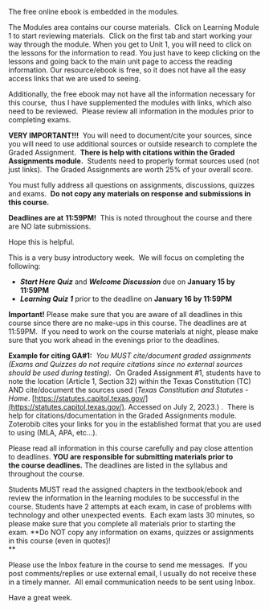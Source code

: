 The free online ebook is embedded in the modules.

The Modules area contains our course materials.  Click on Learning Module 1 to start reviewing materials.  Click on the first tab and start working your way through the module. When you get to Unit 1, you will need to click on the lessons for the information to read. You just have to keep clicking on the lessons and going back to the main unit page to access the reading information. Our resource/ebook is free, so it does not have all the easy access links that we are used to seeing.

Additionally, the free ebook may not have all the information necessary for this course,  thus I have supplemented the modules with links, which also need to be reviewed.  Please review all information in the modules prior to completing exams.  

**VERY IMPORTANT!!!**  You will need to document/cite your sources, since you will need to use additional sources or outside research to complete the Graded Assignment.  **There is help with citations within the Graded Assignments module.**  Students need to properly format sources used (not just links).  The Graded Assignments are worth 25% of your overall score.

You must fully address all questions on assignments, discussions, quizzes and exams.  **Do not copy any materials on response and submissions in this course.**  

**Deadlines are at** **11:59PM!**  This is noted throughout the course and there are NO late submissions.

Hope this is helpful.

This is a very busy introductory week.  We will focus on completing the following:

- **_Start Here Quiz_** and **_Welcome Discussion_** due on **January 15 by 11:59PM**
- **_Learning Quiz 1_** prior to the deadline on **January 16 by 11:59PM**

**Important!** Please make sure that you are aware of all deadlines in this course since there are no make-ups in this course. The deadlines are at 11:59PM.  If you need to work on the course materials at night, please make sure that you work ahead in the evenings prior to the deadlines.

**Example for citing GA#1:**  _You MUST cite/document graded assignments (Exams and Quizzes do not require citations since no external sources should be used during testing)._  On Graded Assignment #1, students have to note the location (Article 1, Section 32) within the Texas Constitution (TC) AND cite/document the sources used (_Texas Constitution and Statutes - Home_. [https://statutes.capitol.texas.gov/](https://statutes.capitol.texas.gov/). Accessed on July 2, 2023.) .  There is help for citations/documentation in the Graded Assignments module.  Zoterobib cites your links for you in the established format that you are used to using (MLA, APA, etc...).

Please read all information in this course carefully and pay close attention to deadlines. **YOU are responsible for submitting materials prior to the course deadlines.** The deadlines are listed in the syllabus and throughout the course.   

Students MUST read the assigned chapters in the textbook/ebook and review the information in the learning modules to be successful in the course. Students have 2 attempts at each exam, in case of problems with technology and other unexpected events.  Each exam lasts 30 minutes, so please make sure that you complete all materials prior to starting the exam. **Do NOT copy any information on exams, quizzes or assignments in this course (even in quotes)!  
**

Please use the Inbox feature in the course to send me messages.  If you post comments/replies or use external email, I usually do not receive these in a timely manner.  All email communication needs to be sent using Inbox. 

Have a great week.